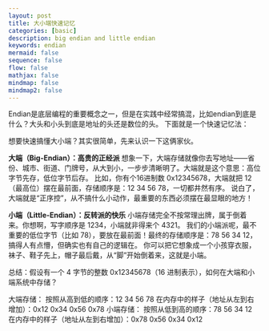 ```yaml
---
layout: post
title: 大小端快速记忆
categories: [basic]
description: big endian and little endian
keywords: endian
mermaid: false
sequence: false
flow: false
mathjax: false
mindmap: false
mindmap2: false
---
```


Endian是底层编程的重要概念之一，但是在实践中经常搞混，比如endian到底是什么？大头和小头到底是地址的头还是数位的头。
下面就是一个快速记忆法：


想要快速搞懂大小端？其实很简单，先来认识一下这俩家伙。

**大端（Big-Endian）：高贵的正经派** 
想象一下，大端存储就像你去写地址——省份、城市、街道、门牌号，从大到小，一步步清晰明了。大端就是这个意思：高位字节先存，低位字节后存。
比如，你有个16进制数 0x12345678，大端就把 12（最高位）摆在最前面，存储顺序是：12 34 56 78，一切都井然有序。
说白了，大端就是“正序控”，从不搞什么小动作，最重要的东西必须摆在最显眼的地方！

**小端（Little-Endian）：反转派的快乐**
小端存储完全不按常理出牌，属于倒着来。你想啊，写字顺序是 1234，小端就非得来个 4321。
我们的小端派呢，最不重要的低位字节（比如 78），要放在最前面！最终的存储顺序是：78 56 34 12，搞得人有点懵，但确实也有自己的逻辑在。
你可以把它想象成一个小孩穿衣服，袜子、鞋子先上，帽子最后戴，从“脚”开始倒着来，这就是小端。


总结：假设有一个 4 字节的整数 0x12345678（16 进制表示），如何在大端和小端系统中存储？

大端存储：
按照从高到低的顺序：12 34 56 78
在内存中的样子（地址从左到右增加）：0x12 0x34 0x56 0x78
小端存储：
按照从低到高的顺序：78 56 34 12
在内存中的样子（地址从左到右增加）：0x78 0x56 0x34 0x12